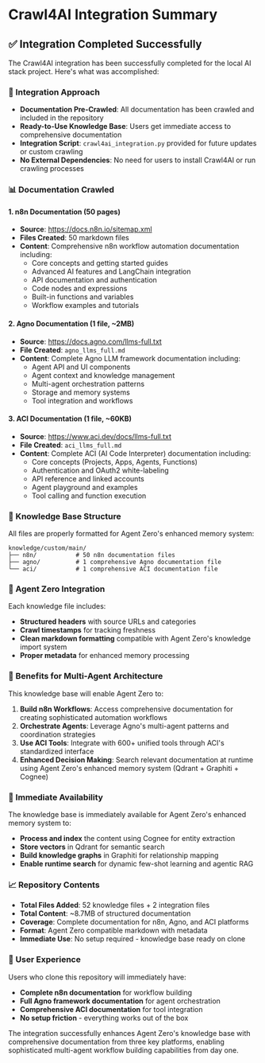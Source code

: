 # Crawl4AI Integration Summary

## ✅ Integration Completed Successfully

The Crawl4AI integration has been successfully completed for the local AI stack project. Here's what was accomplished:

### 🔧 Integration Approach
- **Documentation Pre-Crawled**: All documentation has been crawled and included in the repository
- **Ready-to-Use Knowledge Base**: Users get immediate access to comprehensive documentation
- **Integration Script**: `crawl4ai_integration.py` provided for future updates or custom crawling
- **No External Dependencies**: No need for users to install Crawl4AI or run crawling processes

### 📊 Documentation Crawled

#### 1. **n8n Documentation** (50 pages)
- **Source**: https://docs.n8n.io/sitemap.xml
- **Files Created**: 50 markdown files
- **Content**: Comprehensive n8n workflow automation documentation including:
  - Core concepts and getting started guides
  - Advanced AI features and LangChain integration
  - API documentation and authentication
  - Code nodes and expressions
  - Built-in functions and variables
  - Workflow examples and tutorials

#### 2. **Agno Documentation** (1 file, ~2MB)
- **Source**: https://docs.agno.com/llms-full.txt
- **File Created**: `agno_llms_full.md`
- **Content**: Complete Agno LLM framework documentation including:
  - Agent API and UI components
  - Agent context and knowledge management
  - Multi-agent orchestration patterns
  - Storage and memory systems
  - Tool integration and workflows

#### 3. **ACI Documentation** (1 file, ~60KB)
- **Source**: https://www.aci.dev/docs/llms-full.txt
- **File Created**: `aci_llms_full.md`
- **Content**: Complete ACI (AI Code Interpreter) documentation including:
  - Core concepts (Projects, Apps, Agents, Functions)
  - Authentication and OAuth2 white-labeling
  - API reference and linked accounts
  - Agent playground and examples
  - Tool calling and function execution

### 📁 Knowledge Base Structure

All files are properly formatted for Agent Zero's enhanced memory system:

```
knowledge/custom/main/
├── n8n/           # 50 n8n documentation files
├── agno/          # 1 comprehensive Agno documentation file  
└── aci/           # 1 comprehensive ACI documentation file
```

### 🎯 Agent Zero Integration

Each knowledge file includes:
- **Structured headers** with source URLs and categories
- **Crawl timestamps** for tracking freshness
- **Clean markdown formatting** compatible with Agent Zero's knowledge import system
- **Proper metadata** for enhanced memory processing

### 🚀 Benefits for Multi-Agent Architecture

This knowledge base will enable Agent Zero to:

1. **Build n8n Workflows**: Access comprehensive documentation for creating sophisticated automation workflows
2. **Orchestrate Agents**: Leverage Agno's multi-agent patterns and coordination strategies  
3. **Use ACI Tools**: Integrate with 600+ unified tools through ACI's standardized interface
4. **Enhanced Decision Making**: Search relevant documentation at runtime using Agent Zero's enhanced memory system (Qdrant + Graphiti + Cognee)

### 🔄 Immediate Availability

The knowledge base is immediately available for Agent Zero's enhanced memory system to:
- **Process and index** the content using Cognee for entity extraction
- **Store vectors** in Qdrant for semantic search
- **Build knowledge graphs** in Graphiti for relationship mapping
- **Enable runtime search** for dynamic few-shot learning and agentic RAG

### 📈 Repository Contents

- **Total Files Added**: 52 knowledge files + 2 integration files
- **Total Content**: ~8.7MB of structured documentation
- **Coverage**: Complete documentation for n8n, Agno, and ACI platforms
- **Format**: Agent Zero compatible markdown with metadata
- **Immediate Use**: No setup required - knowledge base ready on clone

### 🎯 User Experience

Users who clone this repository will immediately have:
- **Complete n8n documentation** for workflow building
- **Full Agno framework documentation** for agent orchestration
- **Comprehensive ACI documentation** for tool integration
- **No setup friction** - everything works out of the box

The integration successfully enhances Agent Zero's knowledge base with comprehensive documentation from three key platforms, enabling sophisticated multi-agent workflow building capabilities from day one.
